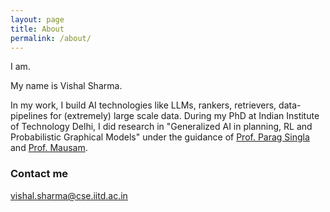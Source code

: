 ```yaml
---
layout: page
title: About
permalink: /about/
---
```


I am.

My name is Vishal Sharma.


In my work, I build AI technologies like LLMs, rankers, retrievers, data-pipelines for (extremely) large scale data. During my PhD at Indian Institute of Technology Delhi, I did research in "Generalized AI in planning, RL and Probabilistic Graphical Models" under the guidance of <a href="https://www.cse.iitd.ac.in/~parags">Prof. Parag Singla</a> and <a href="https://www.cse.iitd.ac.in/~mausam">Prof. Mausam</a>.

### Contact me

[vishal.sharma@cse.iitd.ac.in](mailto:vishal.sharma@cse.iitd.ac.in)
